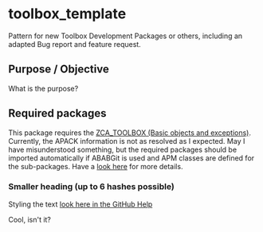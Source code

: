 # toolbox_template
Pattern for new Toolbox Development Packages or others, including an adapted Bug report and feature request.

## Purpose / Objective
What is the purpose?

## Required packages
This package requires the [ZCA_TOOLBOX (Basic objects and exceptions)](https://github.com/JSB-Vienna/ZCA_TOOLBOX.git).
Currently, the APACK information is not as resolved as I expected. May I have misunderstood something, but the required packages should be imported automatically if ABABGit is used and APM classes are defined for the sub-packages. Have a [look here](https://docs.abapgit.org/user-guide/reference/apack.html) for more details.

### Smaller heading (up to 6 hashes possible)

Styling the text [look here in the GitHub Help](https://docs.github.com/de/get-started/writing-on-github/getting-started-with-writing-and-formatting-on-github/basic-writing-and-formatting-syntax)

Cool, isn't it?


